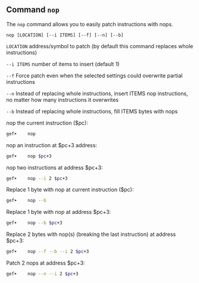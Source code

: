 ## Command `nop`

The `nop` command allows you to easily patch instructions with nops.

```
nop [LOCATION] [--i ITEMS] [--f] [--n] [--b]
```

`LOCATION` address/symbol to patch (by default this command replaces whole instructions)

`--i ITEMS` number of items to insert (default 1)

`--f` Force patch even when the selected settings could overwrite partial instructions

`--n` Instead of replacing whole instructions, insert ITEMS nop instructions, no matter how many instructions it overwrites

`--b` Instead of replacing whole instructions, fill ITEMS bytes with nops

nop the current instruction ($pc):
```bash
gef➤ 	nop
```

nop an instruction at $pc+3 address:
```bash
gef➤ 	nop $pc+3
```

nop two instructions at address $pc+3:
```bash
gef➤ 	nop --i 2 $pc+3
```

Replace 1 byte with nop at current instruction ($pc):
```bash
gef➤ 	nop --b
```

Replace 1 byte with nop at address $pc+3:
```bash
gef➤ 	nop --b $pc+3
```

Replace 2 bytes with nop(s) (breaking the last instruction) at address $pc+3:
```bash
gef➤ 	nop --f --b --i 2 $pc+3
```

Patch 2 nops at address $pc+3:
```bash
gef➤ 	nop --n --i 2 $pc+3
```
